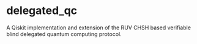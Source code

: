 # delegated_qc
A Qiskit implementation and extension of the RUV CHSH based verifiable blind delegated quantum computing protocol.

